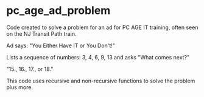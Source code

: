 # pc_age_ad_problem

Code created to solve a problem for an ad for PC AGE IT training, often seen on the NJ Transit Path train.

Ad says: "You Either Have IT or You Don't!"

Lists a sequence of numbers: 3, 4, 6, 9, 13 and asks "What comes next?"

"15., 16., 17., or 18."

This code uses recursive and non-recursive functions to solve the problem plus more.
